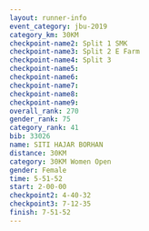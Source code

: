 ```yaml
---
layout: runner-info 
event_category: jbu-2019 
category_km: 30KM 
checkpoint-name2: Split 1 SMK 
checkpoint-name3: Split 2 E Farm 
checkpoint-name4: Split 3 
checkpoint-name5: 
checkpoint-name6: 
checkpoint-name7: 
checkpoint-name8: 
checkpoint-name9: 
overall_rank: 270
gender_rank: 75
category_rank: 41
bib: 33026
name: SITI HAJAR BORHAN
distance: 30KM
category: 30KM Women Open
gender: Female
time: 5-51-52
start: 2-00-00
checkpoint2: 4-40-32
checkpoint3: 7-12-35
finish: 7-51-52
---
```

